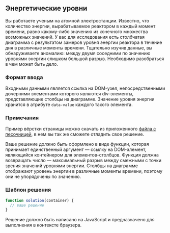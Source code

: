 ## Энергетические уровни

Вы работаете ученым на атомной электростанции. Известно, что количество энергии, вырабатываемое реактором в каждый момент времени, равно какому-либо значению из конечного множества возможных значений. У вас для исследования есть столбчатая диаграмма с результатом замеров уровня энергии реактора в течение дня в различные моменты времени. Тщательно изучив данные, вы обнаруживаете аномалию: между двумя соседними по значению уровнями энергии слишком большой разрыв. Необходимо разобраться в чем может быть дело.

### Формат ввода

Входными данными является ссылка на DOM-узел, непосредственными дочерними элементами которого являются div-элементы, представляющие столбцы на диаграмме. Значение уровня энергии хранится в атрибуте `data-value` каждого такого элемента.

### Примечания

Пример вёрстки страницы можно скачать из приложенного [файла с песочницей](https://yastatic.net/s3/school/files/18e50d01-1671-40c5-b730-552c952aced1/upload.html), в нем вы так же сможете отладить свое решение.

Ваше решение должно быть оформлено в виде функции, которая принимает единственный аргумент — ссылку на DOM-элемент, являющийся контейнером для элементов-столбцов. Функция должна возвращать число — максимальный разрыв между смежными с точки зрения значений уровнями энергии. Столбцы на диаграмме отображают уровень энергии в различные моменты времени, поэтому они не упорядочены по значению.

### Шаблон решения

```javascript
function solution(container) {
  // ваше решение
}
```

Решение должно быть написано на JavaScript и предназначено для выполнения в контексте браузера.
